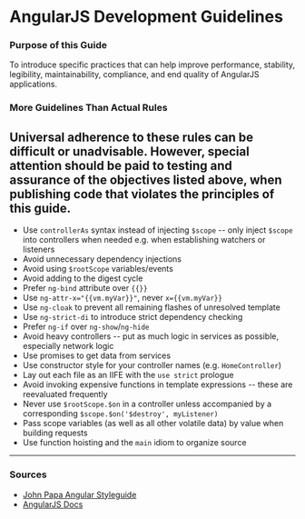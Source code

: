 # AngularJS Development Guidelines
### Purpose of this Guide
To introduce specific practices that can help improve performance, stability, legibility, maintainability, compliance, and end quality of AngularJS applications.
### More Guidelines Than Actual Rules
Universal adherence to these rules can be difficult or unadvisable. However, special attention should be paid to testing and assurance of the objectives listed above, when publishing code that violates the principles of this guide.
---
- Use `controllerAs` syntax instead of injecting `$scope` -- only inject `$scope` into controllers when needed e.g. when establishing watchers or listeners
- Avoid unnecessary dependency injections
- Avoid using `$rootScope` variables/events
- Avoid adding to the digest cycle
- Prefer `ng-bind` attribute over `{{}}`
- Use `ng-attr-x="{{vm.myVar}}"`, never `x={{vm.myVar}}`
- Use `ng-cloak` to prevent all remaining flashes of unresolved template
- Use `ng-strict-di` to introduce strict dependency checking
- Prefer `ng-if` over `ng-show`/`ng-hide`
- Avoid heavy controllers -- put as much logic in services as possible, especially network logic
- Use promises to get data from services
- Use constructor style for your controller names (e.g. `HomeController`)
- Lay out each file as an IIFE with the `use strict` prologue
- Avoid invoking expensive functions in template expressions -- these are reevaluated frequently
- Never use `$rootScope.$on` in a controller unless accompanied by a corresponding `$scope.$on('$destroy', myListener)`
- Pass scope variables (as well as all other volatile data) by value when building requests
- Use function hoisting and the `main` idiom to organize source
---
### Sources
- [John Papa Angular Styleguide](https://github.com/johnpapa/angular-styleguide)
- [AngularJS Docs](https://docs.angularjs.org/api)